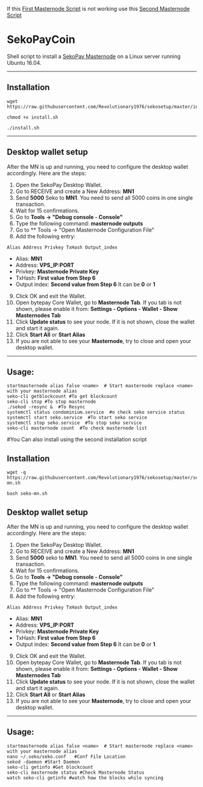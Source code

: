 If this [First Masternode Script](https://github.com/Revolutionary1976/sekomnsetup/blob/master/README.MD#installation) is not working use this [Second Masternode Script](https://github.com/Revolutionary1976/sekomnsetup/blob/master/README.MD#installation-1)

# SekoPayCoin
Shell script to install a [SekoPay Masternode](https://www.sekopay.com) on a Linux server running Ubuntu 16.04.
***

## Installation
```
wget https://raw.githubusercontent.com/Revolutionary1976/sekosetup/master/install.sh
```
```
chmod +x install.sh
```
```
./install.sh
```
***

## Desktop wallet setup  

After the MN is up and running, you need to configure the desktop wallet accordingly. Here are the steps:  
1. Open the SekoPay Desktop Wallet.  
2. Go to RECEIVE and create a New Address: **MN1**  
3. Send **5000** Seko to **MN1**. You need to send all 5000 coins in one single transaction.
4. Wait for 15 confirmations.  
5. Go to **Tools -> "Debug console - Console"**
6. Type the following command: **masternode outputs**
7. Go to  ** Tools -> "Open Masternode Configuration File"
8. Add the following entry:
```
Alias Address Privkey TxHash Output_index
```
* Alias: **MN1**
* Address: **VPS_IP:PORT**
* Privkey: **Masternode Private Key**
* TxHash: **First value from Step 6**
* Output index:  **Second value from Step 6** It can be **0** or **1**
9. Click OK and exit the Wallet.
10. Open bytepay Core Wallet, go to **Masternode Tab**. If you tab is not shown, please enable it from: **Settings - Options - Wallet - Show Masternodes Tab**
11. Click **Update status** to see your node. If it is not shown, close the wallet and start it again.
10. Click **Start All** or **Start Alias**
11. If you are not able to see your **Masternode**, try to close and open your desktop wallet.
***

## Usage:
```
startmasternode alias false <name>  # Start masternode replace <name> with your masternode alias
seko-cli getblockcount #To get blockcount
seko-cli stop #To stop masternode
./sekod -resync &  #To Resync
systemctl status condominium.service  #o check seko service status
systemctl start seko.service  #To start seko service
systemctl stop seko.service  #To stop seko service
seko-cli masternode count  #To check masternode list

```

#You Can also install using the second installation script

## Installation
```
wget -q https://raw.githubusercontent.com/Revolutionary1976/sekosetup/master/seko-mn.sh
```
```
bash seko-mn.sh
```

## Desktop wallet setup  

After the MN is up and running, you need to configure the desktop wallet accordingly. Here are the steps:  
1. Open the SekoPay Desktop Wallet.  
2. Go to RECEIVE and create a New Address: **MN1**  
3. Send **5000** seko to **MN1**. You need to send all 5000 coins in one single transaction.
4. Wait for 15 confirmations.  
5. Go to **Tools -> "Debug console - Console"**
6. Type the following command: **masternode outputs**
7. Go to  ** Tools -> "Open Masternode Configuration File"
8. Add the following entry:
```
Alias Address Privkey TxHash Output_index
```
* Alias: **MN1**
* Address: **VPS_IP:PORT**
* Privkey: **Masternode Private Key**
* TxHash: **First value from Step 6**
* Output index:  **Second value from Step 6** It can be **0** or **1**
9. Click OK and exit the Wallet.
10. Open bytepay Core Wallet, go to **Masternode Tab**. If you tab is not shown, please enable it from: **Settings - Options - Wallet - Show Masternodes Tab**
11. Click **Update status** to see your node. If it is not shown, close the wallet and start it again.
10. Click **Start All** or **Start Alias**
11. If you are not able to see your **Masternode**, try to close and open your desktop wallet.
***

## Usage:
```
startmasternode alias false <name>  # Start masternode replace <name> with your masternode alias
nano ~/.seko/seko.conf   #Conf File Location
sekod -daemon #Start Daemon
seko-cli getinfo #Get blockcount
seko-cli masternode status #Check Masternode Status
watch seko-cli getinfo #watch how the blocks while syncing
```
